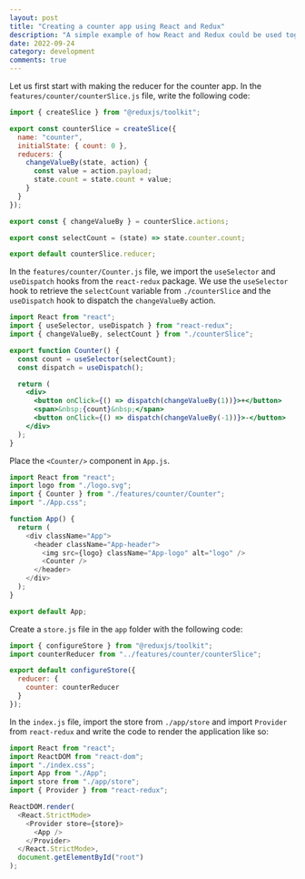 ```yaml
---
layout: post
title: "Creating a counter app using React and Redux"
description: "A simple example of how React and Redux could be used together to make a counter app"
date: 2022-09-24
category: development
comments: true
---
```

Let us first start with making the reducer for the counter app.
In the `features/counter/counterSlice.js` file, write the following code:

```javascript
import { createSlice } from "@reduxjs/toolkit";

export const counterSlice = createSlice({
  name: "counter",
  initialState: { count: 0 },
  reducers: {
    changeValueBy(state, action) {
      const value = action.payload;
      state.count = state.count + value;
    }
  }
});

export const { changeValueBy } = counterSlice.actions;

export const selectCount = (state) => state.counter.count;

export default counterSlice.reducer;
```

In the `features/counter/Counter.js` file, we import the `useSelector` and `useDispatch` hooks from the `react-redux` package. We use the `useSelector` hook to retrieve the `selectCount` variable from `./counterSlice` and the `useDispatch` hook to dispatch the `changeValueBy` action.

```jsx
import React from "react";
import { useSelector, useDispatch } from "react-redux";
import { changeValueBy, selectCount } from "./counterSlice";

export function Counter() {
  const count = useSelector(selectCount);
  const dispatch = useDispatch();

  return (
    <div>
      <button onClick={() => dispatch(changeValueBy(1))}>+</button>
      <span>&nbsp;{count}&nbsp;</span>
      <button onClick={() => dispatch(changeValueBy(-1))}>-</button>
    </div>
  );
}
```

Place the `<Counter/>` component in `App.js`.

```javascript
import React from "react";
import logo from "./logo.svg";
import { Counter } from "./features/counter/Counter";
import "./App.css";

function App() {
  return (
    <div className="App">
      <header className="App-header">
        <img src={logo} className="App-logo" alt="logo" />
        <Counter />
      </header>
    </div>
  );
}

export default App;
```

Create a `store.js` file in the `app` folder with the following code:

```javascript
import { configureStore } from "@reduxjs/toolkit";
import counterReducer from "../features/counter/counterSlice";

export default configureStore({
  reducer: {
    counter: counterReducer
  }
});
```
In the `index.js` file, import the store from `./app/store` and import `Provider` from `react-redux` and write the code to render the application like so:

```javascript
import React from "react";
import ReactDOM from "react-dom";
import "./index.css";
import App from "./App";
import store from "./app/store";
import { Provider } from "react-redux";

ReactDOM.render(
  <React.StrictMode>
    <Provider store={store}>
      <App />
    </Provider>
  </React.StrictMode>,
  document.getElementById("root")
);
```

